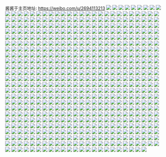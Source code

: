 酱酱于主页地址: https://weibo.com/u/2694113213 
![](https://wx4.sinaimg.cn/mw2000/a094e7bdgy1h9563j2fo0j21r01quu0x.jpg) 
![](https://wx4.sinaimg.cn/mw2000/a094e7bdgy1h95633fv18j21qz2epe82.jpg) 
![](https://wx4.sinaimg.cn/mw2000/a094e7bdgy1h80o4o0mfaj21o42yo7wi.jpg) 
![](https://wx4.sinaimg.cn/mw2000/a094e7bdgy1h80o77vua3j21oc2yox6p.jpg) 
![](https://wx4.sinaimg.cn/mw2000/a094e7bdgy1h80o4pc7t5j21ok2yokjm.jpg) 
![](https://wx4.sinaimg.cn/mw2000/a094e7bdgy1h7axf0pvhfj23402c07wk.jpg) 
![](https://wx4.sinaimg.cn/mw2000/a094e7bdgy1h7axdvquwcj23402ctnpg.jpg) 
![](https://wx4.sinaimg.cn/mw2000/a094e7bdgy1h7axe332emj23402cpx5a.jpg) 
![](https://wx4.sinaimg.cn/mw2000/a094e7bdgy1h7axil483ej211d0s0wlf.jpg) 
![](https://wx4.sinaimg.cn/mw2000/a094e7bdgy1h5x5ioe4upj20wi1yc4qp.jpg) 
![](https://wx4.sinaimg.cn/mw2000/a094e7bdgy1h5x5is7k7kj21o026mavc.jpg) 
![](https://wx4.sinaimg.cn/mw2000/a094e7bdgy1h5x5ir2u3vj20wi1yc7wh.jpg) 
![](https://wx4.sinaimg.cn/mw2000/a094e7bdly1h46elgc6atj22vs2c0hdv.jpg) 
![](https://wx4.sinaimg.cn/mw2000/a094e7bdgy1h34d5zs59vj21o027ux6p.jpg) 
![](https://wx4.sinaimg.cn/mw2000/a094e7bdgy1h2udtba9c5j23402bvhdv.jpg) 
![](https://wx4.sinaimg.cn/mw2000/a094e7bdgy1h2udtcsz09j23402bv1kz.jpg) 
![](https://wx4.sinaimg.cn/mw2000/a094e7bdgy1h2udtdzgtpj23402c0e83.jpg) 
![](https://wx4.sinaimg.cn/mw2000/a094e7bdgy1h2udtf6nbcj23402c0npe.jpg) 
![](https://wx4.sinaimg.cn/mw2000/a094e7bdgy1h2udtgomrvj23402c0kjn.jpg) 
![](https://wx4.sinaimg.cn/mw2000/a094e7bdgy1h2udtioc1nj23402c0u0y.jpg) 
![](https://wx4.sinaimg.cn/mw2000/a094e7bdgy1h2t5374ggwj22c02c0x6q.jpg) 
![](https://wx4.sinaimg.cn/mw2000/a094e7bdgy1h2t53wxc06j231u2c01kz.jpg) 
![](https://wx4.sinaimg.cn/mw2000/a094e7bdgy1h24msz53gxj22y920rnpe.jpg) 
![](https://wx4.sinaimg.cn/mw2000/a094e7bdly1h1malmshvhj23402c0hdu.jpg) 
![](https://wx4.sinaimg.cn/mw2000/a094e7bdgy1h1a8uutj66j224k24ku0y.jpg) 
![](https://wx4.sinaimg.cn/mw2000/a094e7bdgy1h1gx7z1hm8j227i30okjn.jpg) 
![](https://wx4.sinaimg.cn/mw2000/a094e7bdgy1h0q95mi834j224i33ynpe.jpg) 
![](https://wx4.sinaimg.cn/mw2000/a094e7bdgy1h0pr7t0ngoj20ua1487fv.jpg) 
![](https://wx4.sinaimg.cn/mw2000/a094e7bdgy1h0prkazissj20pj0z8dop.jpg) 
![](https://wx4.sinaimg.cn/mw2000/a094e7bdgy1h0fw3pqbenj23402c0qv9.jpg) 
![](https://wx4.sinaimg.cn/mw2000/a094e7bdgy1h09den1r53j22c0340qv7.jpg) 
![](https://wx4.sinaimg.cn/mw2000/a094e7bdgy1h02eiwtzy2j233z2bz4qq.jpg) 
![](https://wx4.sinaimg.cn/mw2000/a094e7bdgy1gzq439bwe7j21o02761ky.jpg) 
![](https://wx4.sinaimg.cn/mw2000/a094e7bdgy1gzis0p90vgj22z12c0kjn.jpg) 
![](https://wx4.sinaimg.cn/mw2000/a094e7bdgy1gzis0l6hk5j23402c0qv6.jpg) 
![](https://wx4.sinaimg.cn/mw2000/a094e7bdgy1gzhvoqie82j21o027qqv5.jpg) 
![](https://wx4.sinaimg.cn/mw2000/a094e7bdgy1gzhvooma57j22c033ye83.jpg) 
![](https://wx4.sinaimg.cn/mw2000/a094e7bdgy1gzhvokr9l8j21nf27ab29.jpg) 
![](https://wx4.sinaimg.cn/mw2000/a094e7bdgy1gyh3veqg7wj21o02864qq.jpg) 
![](https://wx4.sinaimg.cn/mw2000/a094e7bdly1gxl82cgxygj23402c0hdw.jpg) 
![](https://wx4.sinaimg.cn/mw2000/a094e7bdly1gxl82b9zljj23402c0npg.jpg) 
![](https://wx4.sinaimg.cn/mw2000/a094e7bdly1gxkg1pzqqjj23402c07wk.jpg) 
![](https://wx4.sinaimg.cn/mw2000/a094e7bdly1gxkg1vb4mvj23402c07wk.jpg) 
![](https://wx4.sinaimg.cn/mw2000/a094e7bdgy1gx9mwdngqbj23402c07wj.jpg) 
![](https://wx4.sinaimg.cn/mw2000/a094e7bdgy1gx9mtlegw5j23402c0b2b.jpg) 
![](https://wx4.sinaimg.cn/mw2000/a094e7bdgy1gx0j56vyssj23402c0hdv.jpg) 
![](https://wx4.sinaimg.cn/mw2000/a094e7bdgy1gx0j59aljgj23402c0npf.jpg) 
![](https://wx4.sinaimg.cn/mw2000/a094e7bdgy1gwqbiklplej23402c0qv8.jpg) 
![](https://wx4.sinaimg.cn/mw2000/a094e7bdgy1gwqbilefk4j21np1xpe81.jpg) 
![](https://wx4.sinaimg.cn/mw2000/a094e7bdgy1gw5bux1rg0j23402c0e84.jpg) 
![](https://wx4.sinaimg.cn/mw2000/a094e7bdgy1gw5bpypld5j22zn28qe83.jpg) 
![](https://wx4.sinaimg.cn/mw2000/a094e7bdgy1gvw7pshu8yj22vt24yhdv.jpg) 
![](https://wx4.sinaimg.cn/mw2000/a094e7bdgy1gvw7qt3m6qj22v724m4qr.jpg) 
![](https://wx4.sinaimg.cn/mw2000/002WkdUVgy1gvjb0d8c1xj63402c04qs02.jpg) 
![](https://wx4.sinaimg.cn/mw2000/002WkdUVgy1gvjb0arduoj60sb10wthv02.jpg) 
![](https://wx4.sinaimg.cn/mw2000/002WkdUVgy1gvis9elyf2j61dc0wwnm702.jpg) 
![](https://wx4.sinaimg.cn/mw2000/002WkdUVgy1gvjb0e91wdj61ur1uq1ky02.jpg) 
![](https://wx4.sinaimg.cn/mw2000/002WkdUVgy1gvir0ovzddj6243302x6q02.jpg) 
![](https://wx4.sinaimg.cn/mw2000/002WkdUVgy1gvjb0fk648j62bk32g7wj02.jpg) 
![](https://wx4.sinaimg.cn/mw2000/002WkdUVgy1gvis75im2bj61dc0ww7jw02.jpg) 
![](https://wx4.sinaimg.cn/mw2000/002WkdUVgy1gvis77dryjj61dc0wwner02.jpg) 
![](https://wx4.sinaimg.cn/mw2000/002WkdUVgy1gvis751xa7j61dc0ww17d02.jpg) 
![](https://wx4.sinaimg.cn/mw2000/002WkdUVgy1gvirw0orl2j62b2340hdx02.jpg) 
![](https://wx4.sinaimg.cn/mw2000/002WkdUVgy1gvifywjp0bj63402a21l002.jpg) 
![](https://wx4.sinaimg.cn/mw2000/002WkdUVgy1gvifyhy3kgj63402c04qt02.jpg) 
![](https://wx4.sinaimg.cn/mw2000/002WkdUVgy1gvcqmh1lu7j622m3384qr02.jpg) 
![](https://wx4.sinaimg.cn/mw2000/002WkdUVgy1gvcqdfb35kj622n340b2a02.jpg) 
![](https://wx4.sinaimg.cn/mw2000/002WkdUVgy1gvcqddezikj63401zsqv602.jpg) 
![](https://wx4.sinaimg.cn/mw2000/002WkdUVgy1gvcnyxe7rij622o33fx6q02.jpg) 
![](https://wx4.sinaimg.cn/mw2000/002WkdUVgy1gvcqdekrrtj622o33jkjn02.jpg) 
![](https://wx4.sinaimg.cn/mw2000/002WkdUVgy1gvcqfk9zj4j615o3gs1ky02.jpg) 
![](https://wx4.sinaimg.cn/mw2000/002WkdUVgy1gvbrnl5iuoj62c02qa7wj02.jpg) 
![](https://wx4.sinaimg.cn/mw2000/002WkdUVgy1gvbrnqt0vvj63402c0x6q02.jpg) 
![](https://wx4.sinaimg.cn/mw2000/002WkdUVgy1gvbrnoxucuj63402c0u0y02.jpg) 
![](https://wx4.sinaimg.cn/mw2000/002WkdUVgy1gvbrnj7mpxj62c02yqqv602.jpg) 
![](https://wx4.sinaimg.cn/mw2000/002WkdUVgy1gvbrnfjb3qj63402c01kz02.jpg) 
![](https://wx4.sinaimg.cn/mw2000/002WkdUVgy1gvbrnhhqy6j633z2aob2b02.jpg) 
![](https://wx4.sinaimg.cn/mw2000/002WkdUVgy1gv0fghqoodj60zo256b1a02.jpg) 
![](https://wx4.sinaimg.cn/mw2000/002WkdUVgy1gv0f8seg5ej60zo2561kx02.jpg) 
![](https://wx4.sinaimg.cn/mw2000/002WkdUVgy1gv0f8t1kmdj60zo2561kx02.jpg) 
![](https://wx4.sinaimg.cn/mw2000/002WkdUVgy1gv0f9fvqqcj60zo256e5z02.jpg) 
![](https://wx4.sinaimg.cn/mw2000/002WkdUVgy1guxdayjid6j62c03407wh02.jpg) 
![](https://wx4.sinaimg.cn/mw2000/002WkdUVgy1guxd0mabr7j63402c0b2b02.jpg) 
![](https://wx4.sinaimg.cn/mw2000/002WkdUVgy1guxd0pgv5xj63402c0npg02.jpg) 
![](https://wx4.sinaimg.cn/mw2000/002WkdUVgy1guxd0t1y4hj63402c0x6t02.jpg) 
![](https://wx4.sinaimg.cn/mw2000/002WkdUVgy1guxd1yj3b4j62c0340e8302.jpg) 
![](https://wx4.sinaimg.cn/mw2000/002WkdUVgy1guxd20xpufj63402c01l002.jpg) 
![](https://wx4.sinaimg.cn/mw2000/002WkdUVgy1guxd24of3dj63402c0kjq02.jpg) 
![](https://wx4.sinaimg.cn/mw2000/002WkdUVgy1guxd2evdsaj63402c01kz02.jpg) 
![](https://wx4.sinaimg.cn/mw2000/002WkdUVgy1guxd324txfj63402c0qv802.jpg) 
![](https://wx4.sinaimg.cn/mw2000/002WkdUVgy1gu5zkiy74ej63402c0npg02.jpg) 
![](https://wx4.sinaimg.cn/mw2000/002WkdUVgy1gu5zkwjs9xj63402c0qv802.jpg) 
![](https://wx4.sinaimg.cn/mw2000/002WkdUVgy1gu5zkojayfj63402c04qu02.jpg) 
![](https://wx4.sinaimg.cn/mw2000/002WkdUVgy1gu5zkm4vbcj63402c07wk02.jpg) 
![](https://wx4.sinaimg.cn/mw2000/002WkdUVgy1gu5zkh00c0j63402c01l002.jpg) 
![](https://wx4.sinaimg.cn/mw2000/002WkdUVgy1gu5zkq695oj63402c0x6s02.jpg) 
![](https://wx4.sinaimg.cn/mw2000/002WkdUVly1gtutfq4j0bj63402c0b2c02.jpg) 
![](https://wx4.sinaimg.cn/mw2000/002WkdUVgy1gtojep01gaj61o027ee8202.jpg) 
![](https://wx4.sinaimg.cn/mw2000/002WkdUVgy1gtojeqvqygj62ui2c0hdw02.jpg) 
![](https://wx4.sinaimg.cn/mw2000/002WkdUVgy1gtojen8wmhj61o027q4qq02.jpg) 
![](https://wx4.sinaimg.cn/mw2000/002WkdUVly1gtghvq1046j63402c04qu02.jpg) 
![](https://wx4.sinaimg.cn/mw2000/002WkdUVly1gtghvrpswwj62tm28pe8402.jpg) 
![](https://wx4.sinaimg.cn/mw2000/002WkdUVly1gtghvt6xvfj62ki27xkjn02.jpg) 
![](https://wx4.sinaimg.cn/mw2000/002WkdUVly1gtenxe513gj60zo2561kx02.jpg) 
![](https://wx4.sinaimg.cn/mw2000/a094e7bdgy1gt8iitdvpej21o027mqv5.jpg) 
![](https://wx4.sinaimg.cn/mw2000/a094e7bdgy1gt8iiurc20j21o0242hdt.jpg) 
![](https://wx4.sinaimg.cn/mw2000/a094e7bdly1gt1lnjll84j21dc0vm1kx.jpg) 
![](https://wx4.sinaimg.cn/mw2000/a094e7bdly1gt1jijy8vkj23402c0x6u.jpg) 
![](https://wx4.sinaimg.cn/mw2000/a094e7bdly1gt1jinbgt0j23402c0npj.jpg) 
![](https://wx4.sinaimg.cn/mw2000/002WkdUVly1gt1jicjokjj62kw1nie8202.jpg) 
![](https://wx4.sinaimg.cn/mw2000/a094e7bdly1gt1jipsf92j23402c04qw.jpg) 
![](https://wx4.sinaimg.cn/mw2000/a094e7bdly1gt1jj83e8kj22c02c0kjn.jpg) 
![](https://wx4.sinaimg.cn/mw2000/a094e7bdly1gt1jiwfi9zj23402c0u11.jpg) 
![](https://wx4.sinaimg.cn/mw2000/a094e7bdly1gt1jj2o885j23402c07wm.jpg) 
![](https://wx4.sinaimg.cn/mw2000/a094e7bdly1gt1jj6bq7gj22c0340hdy.jpg) 
![](https://wx4.sinaimg.cn/mw2000/a094e7bdly1gsu9o2qtibj2295294u0z.jpg) 
![](https://wx4.sinaimg.cn/mw2000/a094e7bdly1gst4s1jo4wj23402c0b2a.jpg) 
![](https://wx4.sinaimg.cn/mw2000/a094e7bdly1gsk872l4j8j23402c04qu.jpg) 
![](https://wx4.sinaimg.cn/mw2000/a094e7bdly1gsk86yxrnxj23402c0nph.jpg) 
![](https://wx4.sinaimg.cn/mw2000/a094e7bdly1gsk87cxrvbj23402c0npf.jpg) 
![](https://wx4.sinaimg.cn/mw2000/002WkdUVly1gsk87mz7r5j63402c0kjq02.jpg) 
![](https://wx4.sinaimg.cn/mw2000/002WkdUVly1gsk888kiy7j63402c07wl02.jpg) 
![](https://wx4.sinaimg.cn/mw2000/a094e7bdly1gsk88qx4z5j23402c0e85.jpg) 
![](https://wx4.sinaimg.cn/mw2000/a094e7bdly1gsk879cztmj23402c0kjo.jpg) 
![](https://wx4.sinaimg.cn/mw2000/a094e7bdly1gsk89d8294j23402c0kjp.jpg) 
![](https://wx4.sinaimg.cn/mw2000/002WkdUVly1gsk8769v32j63402ayu1202.jpg) 
![](https://wx4.sinaimg.cn/mw2000/a094e7bdgy1gsa0shv8qqj23402c0b2c.jpg) 
![](https://wx4.sinaimg.cn/mw2000/a094e7bdgy1gsa0sfx1hqj23402c01l1.jpg) 
![](https://wx4.sinaimg.cn/mw2000/a094e7bdly1gs0wirqpy3j20u01sxau5.jpg) 
![](https://wx4.sinaimg.cn/mw2000/a094e7bdly1gry9qyzp5mj22c030pe84.jpg) 
![](https://wx4.sinaimg.cn/mw2000/a094e7bdly1gry9qxsb1rj22801nvkjm.jpg) 
![](https://wx4.sinaimg.cn/mw2000/a094e7bdly1gry9qo6ypij23402c0qv8.jpg) 
![](https://wx4.sinaimg.cn/mw2000/a094e7bdly1gry9qsro1lj23402c0kjo.jpg) 
![](https://wx4.sinaimg.cn/mw2000/a094e7bdly1gry9quz2wdj23402c0qv9.jpg) 
![](https://wx4.sinaimg.cn/mw2000/a094e7bdly1gry9qwkhqkj23402c0qv8.jpg) 
![](https://wx4.sinaimg.cn/mw2000/a094e7bdly1grx71ag0cbj21o027m7wi.jpg) 
![](https://wx4.sinaimg.cn/mw2000/a094e7bdly1grx719fz0mj21o027i4qq.jpg) 
![](https://wx4.sinaimg.cn/mw2000/a094e7bdly1grx718lwo8j21o0280e82.jpg) 
![](https://wx4.sinaimg.cn/mw2000/a094e7bdly1grsmvb6w8sj23402c0kjl.jpg) 
![](https://wx4.sinaimg.cn/mw2000/a094e7bdly1gro5a4afirj22c0340b2b.jpg) 
![](https://wx4.sinaimg.cn/mw2000/002WkdUVly1grjoxtp2eyj63402c07wl02.jpg) 
![](https://wx4.sinaimg.cn/mw2000/002WkdUVly1grhoqkk9uwj62zb28ge8402.jpg) 
![](https://wx4.sinaimg.cn/mw2000/a094e7bdgy1grfa6becb8j20u10u0wnl.jpg) 
![](https://wx4.sinaimg.cn/mw2000/a094e7bdgy1grfa6ccppgj20u10u0tfm.jpg) 
![](https://wx4.sinaimg.cn/mw2000/a094e7bdgy1grfa6a17mmj21400u0nbv.jpg) 
![](https://wx4.sinaimg.cn/mw2000/a094e7bdgy1grfa6e417uj21400u0qgx.jpg) 
![](https://wx4.sinaimg.cn/mw2000/a094e7bdly1gr140bfkq3j23402c0npf.jpg) 
![](https://wx4.sinaimg.cn/mw2000/a094e7bdly1gr13dvpchjj23402c0u10.jpg) 
![](https://wx4.sinaimg.cn/mw2000/a094e7bdly1gr13n17ejej22c02c0x6r.jpg) 
![](https://wx4.sinaimg.cn/mw2000/a094e7bdly1gr13dysoixj22c02br1kz.jpg) 
![](https://wx4.sinaimg.cn/mw2000/a094e7bdly1gr13e08o0jj22bi2yahdw.jpg) 
![](https://wx4.sinaimg.cn/mw2000/a094e7bdly1gr13dxfx93j227a2wwqv7.jpg) 
![](https://wx4.sinaimg.cn/mw2000/a094e7bdly1gr13e2hq8sj233z25thdx.jpg) 
![](https://wx4.sinaimg.cn/mw2000/a094e7bdly1gr13dtsgmoj21400u0qnm.jpg) 
![](https://wx4.sinaimg.cn/mw2000/a094e7bdly1gr13id1yu9j23402c04qt.jpg) 
![](https://wx4.sinaimg.cn/mw2000/a094e7bdly1gqyp7eni1tj21o027f4qq.jpg) 
![](https://wx4.sinaimg.cn/mw2000/a094e7bdly1gqyp7dk2aqj23402c0kjp.jpg) 
![](https://wx4.sinaimg.cn/mw2000/a094e7bdly1gqyp7be7cej21o027r7wi.jpg) 
![](https://wx4.sinaimg.cn/mw2000/a094e7bdly1gqx5eiigqvj233z2bzb29.jpg) 
![](https://wx4.sinaimg.cn/mw2000/a094e7bdly1gqypwtgmlyj233z2bz4qr.jpg) 
![](https://wx4.sinaimg.cn/mw2000/a094e7bdly1gqypws052hj20zo0qrahp.jpg) 
![](https://wx4.sinaimg.cn/mw2000/a094e7bdly1gqf4bdl7h7j21o026j4qq.jpg) 
![](https://wx4.sinaimg.cn/mw2000/a094e7bdly1gqf4bemiglj21o027jqv5.jpg) 
![](https://wx4.sinaimg.cn/mw2000/a094e7bdly1gqf4kbmj1bj23402c0x6s.jpg) 
![](https://wx4.sinaimg.cn/mw2000/a094e7bdly1gqf4hhi53yj23402c0b2d.jpg) 
![](https://wx4.sinaimg.cn/mw2000/a094e7bdly1gqf4hm1n2yj23402c0hdx.jpg) 
![](https://wx4.sinaimg.cn/mw2000/a094e7bdly1gqf4hjgm7yj23402c0u10.jpg) 
![](https://wx4.sinaimg.cn/mw2000/a094e7bdly1gqf4kz5w8vj21400u0kbx.jpg) 
![](https://wx4.sinaimg.cn/mw2000/a094e7bdly1gqf4kdlfk4j23402c0b2c.jpg) 
![](https://wx4.sinaimg.cn/mw2000/a094e7bdly1gqf4kf2tu9j23402c0b2b.jpg) 
![](https://wx4.sinaimg.cn/mw2000/a094e7bdgy1gqcz0tq5tdj21je27hb2a.jpg) 
![](https://wx4.sinaimg.cn/mw2000/a094e7bdgy1gqcz0pt1kuj21o025u7wi.jpg) 
![](https://wx4.sinaimg.cn/mw2000/a094e7bdly1gq40va4ixoj23402c0npg.jpg) 
![](https://wx4.sinaimg.cn/mw2000/a094e7bdly1gq40vhqrxzj233z2bz7wm.jpg) 
![](https://wx4.sinaimg.cn/mw2000/a094e7bdly1gq40vnkvz2j23402c0npg.jpg) 
![](https://wx4.sinaimg.cn/mw2000/a094e7bdly1gq40vtztzij23402c0qv8.jpg) 
![](https://wx4.sinaimg.cn/mw2000/a094e7bdly1gq3aiqg7p4j22c0340e82.jpg) 
![](https://wx4.sinaimg.cn/mw2000/a094e7bdly1gq0xdyipulj23402c0u0x.jpg) 
![](https://wx4.sinaimg.cn/mw2000/a094e7bdly1gq0xe26cg2j22c0340u0y.jpg) 
![](https://wx4.sinaimg.cn/mw2000/a094e7bdly1gq0xe4f28bj23402c0u0x.jpg) 
![](https://wx4.sinaimg.cn/mw2000/a094e7bdly1gq0xe72eg9j23402c0kjm.jpg) 
![](https://wx4.sinaimg.cn/mw2000/a094e7bdly1gpszg8bratj22c02c0u0z.jpg) 
![](https://wx4.sinaimg.cn/mw2000/a094e7bdly1gpszgargvaj22t421eb2b.jpg) 
![](https://wx4.sinaimg.cn/mw2000/a094e7bdly1gpszgcxwydj22c02c01kz.jpg) 
![](https://wx4.sinaimg.cn/mw2000/a094e7bdly1gplvuojbnmj21400u0wmx.jpg) 
![](https://wx4.sinaimg.cn/mw2000/a094e7bdly1gplvul73n4j20u0140qen.jpg) 
![](https://wx4.sinaimg.cn/mw2000/a094e7bdly1gplvurm776j21400u0k0z.jpg) 
![](https://wx4.sinaimg.cn/mw2000/a094e7bdly1gpgvxru34cj21400u048b.jpg) 
![](https://wx4.sinaimg.cn/mw2000/a094e7bdly1gpgvxtho5cj20u01407eu.jpg) 
![](https://wx4.sinaimg.cn/mw2000/a094e7bdly1gpgvxsanf6j20u0140tje.jpg) 
![](https://wx4.sinaimg.cn/mw2000/a094e7bdly1gp9wby7uu7j22c02c0e82.jpg) 
![](https://wx4.sinaimg.cn/mw2000/a094e7bdly1gp9wdekrxcj23402c0x6q.jpg) 
![](https://wx4.sinaimg.cn/mw2000/a094e7bdly1gp7loyii4pj20zo256b2l.jpg) 
![](https://wx4.sinaimg.cn/mw2000/a094e7bdly1gp7lov0jmdj20zo2561l2.jpg) 
![](https://wx4.sinaimg.cn/mw2000/a094e7bdly1gp5gickiuwj232328l4qs.jpg) 
![](https://wx4.sinaimg.cn/mw2000/a094e7bdly1gp5gidycfcj233z2bzqv6.jpg) 
![](https://wx4.sinaimg.cn/mw2000/a094e7bdly1gp5gi911bjj233z2bzqv6.jpg) 
![](https://wx4.sinaimg.cn/mw2000/a094e7bdly1gp5gigl6noj23402c0hdu.jpg) 
![](https://wx4.sinaimg.cn/mw2000/a094e7bdly1gp5giu7hlgj22c033y7wk.jpg) 
![](https://wx4.sinaimg.cn/mw2000/a094e7bdly1gp5gilob35j23402c0u0y.jpg) 
![](https://wx4.sinaimg.cn/mw2000/a094e7bdly1gp5gioa18qj233z2bzhdu.jpg) 
![](https://wx4.sinaimg.cn/mw2000/a094e7bdly1gp5gir5dw0j23402c0x6q.jpg) 
![](https://wx4.sinaimg.cn/mw2000/a094e7bdly1gq889fgy3bj23402c07wp.jpg) 
![](https://wx4.sinaimg.cn/mw2000/a094e7bdly1gp3h52xa8tj22c02bz4qr.jpg) 
![](https://wx4.sinaimg.cn/mw2000/a094e7bdly1goyccrrr6ij23402c0x6s.jpg) 
![](https://wx4.sinaimg.cn/mw2000/a094e7bdly1gon70hyi4kj21400u0aj9.jpg) 
![](https://wx4.sinaimg.cn/mw2000/a094e7bdly1gon70gww57j21410u0wnq.jpg) 
![](https://wx4.sinaimg.cn/mw2000/a094e7bdly1golrjhepw9j20u00u0qe5.jpg) 
![](https://wx4.sinaimg.cn/mw2000/a094e7bdly1golrjkkfl1j20u00u0ajh.jpg) 
![](https://wx4.sinaimg.cn/mw2000/a094e7bdly1golrjlbhqmj212o0u07hp.jpg) 
![](https://wx4.sinaimg.cn/mw2000/a094e7bdly1golrjm60gkj20u00u0qes.jpg) 
![](https://wx4.sinaimg.cn/mw2000/a094e7bdly1golb9f54k3j23402a3qv7.jpg) 
![](https://wx4.sinaimg.cn/mw2000/a094e7bdly1go951do09fj22xk2bb4qs.jpg) 
![](https://wx4.sinaimg.cn/mw2000/a094e7bdly1go6yjv3ytgj23402c0x6p.jpg) 
![](https://wx4.sinaimg.cn/mw2000/a094e7bdly1go6yjy5lv5j23402c0b2a.jpg) 
![](https://wx4.sinaimg.cn/mw2000/a094e7bdly1go4kfp5fz2j22y727n4qq.jpg) 
![](https://wx4.sinaimg.cn/mw2000/a094e7bdly1go4kfup7ayj22qi246kjm.jpg) 
![](https://wx4.sinaimg.cn/mw2000/a094e7bdly1go4kpg2fvij22a52a6hdv.jpg) 
![](https://wx4.sinaimg.cn/mw2000/a094e7bdly1go4kkh0yorj23402c01l0.jpg) 
![](https://wx4.sinaimg.cn/mw2000/a094e7bdly1go2fcahuttj23402c0kjm.jpg) 
![](https://wx4.sinaimg.cn/mw2000/a094e7bdly1go2fbv3yscj23402c0b2a.jpg) 
![](https://wx4.sinaimg.cn/mw2000/a094e7bdly1go2fbyjg0qj23402c0x6p.jpg) 
![](https://wx4.sinaimg.cn/mw2000/a094e7bdly1go08nmbxkhj23402c0hdx.jpg) 
![](https://wx4.sinaimg.cn/mw2000/a094e7bdly1gnz109ptwzj23402c0u0x.jpg) 
![](https://wx4.sinaimg.cn/mw2000/a094e7bdly1gnz10bq6tij23402c0npd.jpg) 
![](https://wx4.sinaimg.cn/mw2000/a094e7bdly1gntcj1w44oj20vc15iaqs.jpg) 
![](https://wx4.sinaimg.cn/mw2000/a094e7bdly1gnswz48ib1j20vc15swya.jpg) 
![](https://wx4.sinaimg.cn/mw2000/a094e7bdly1goby54g42rj21o027rnpe.jpg) 
![](https://wx4.sinaimg.cn/mw2000/a094e7bdly1gniriggr6hj233z2bz4qu.jpg) 
![](https://wx4.sinaimg.cn/mw2000/a094e7bdly1gniriilsj3j22wy28chdv.jpg) 
![](https://wx4.sinaimg.cn/mw2000/a094e7bdly1gnc2i6ppxtj21400u0102.jpg) 
![](https://wx4.sinaimg.cn/mw2000/a094e7bdly1gnc2i7zyjpj21400u0n8g.jpg) 
![](https://wx4.sinaimg.cn/mw2000/a094e7bdly1gnbwq8zmvlj21400u0gzm.jpg) 
![](https://wx4.sinaimg.cn/mw2000/a094e7bdly1gnbwq84w0vj20u0140q9b.jpg) 
![](https://wx4.sinaimg.cn/mw2000/a094e7bdly1gn7euqrt54j23402c01l1.jpg) 
![](https://wx4.sinaimg.cn/mw2000/a094e7bdly1gn7euw2mg8j23402c07wk.jpg) 
![](https://wx4.sinaimg.cn/mw2000/a094e7bdly1gn7eutnwtkj23402c0b2c.jpg) 
![](https://wx4.sinaimg.cn/mw2000/a094e7bdly1gn55k5xii0j21o027r4qs.jpg) 
![](https://wx4.sinaimg.cn/mw2000/a094e7bdly1gn55lg6vnpj21o027v4qs.jpg) 
![](https://wx4.sinaimg.cn/mw2000/a094e7bdly1gn4om4ap5mj23402c0x6t.jpg) 
![](https://wx4.sinaimg.cn/mw2000/a094e7bdly1gn4om6ukotj233z2bznpg.jpg) 
![](https://wx4.sinaimg.cn/mw2000/a094e7bdly1gn0xhc1qdgj23402c0npf.jpg) 
![](https://wx4.sinaimg.cn/mw2000/a094e7bdly1gmapneh5pwj233z2bzb2c.jpg) 
![](https://wx4.sinaimg.cn/mw2000/a094e7bdly1gm7nto3ayjj22bg2tpe84.jpg) 
![](https://wx4.sinaimg.cn/mw2000/a094e7bdly1gm0ysfrcnlj21o027nu0y.jpg) 
![](https://wx4.sinaimg.cn/mw2000/a094e7bdly1gm0yse5quij21o0277u0y.jpg) 
![](https://wx4.sinaimg.cn/mw2000/a094e7bdly1glzd0xc4l0j22b92th4qr.jpg) 
![](https://wx4.sinaimg.cn/mw2000/a094e7bdly1glp2iz1gyzj23402c0x6r.jpg) 
![](https://wx4.sinaimg.cn/mw2000/a094e7bdly1glp2j04j73j22y82c0hdu.jpg) 
![](https://wx4.sinaimg.cn/mw2000/a094e7bdly1glo2dbq7foj23402c01ky.jpg) 
![](https://wx4.sinaimg.cn/mw2000/a094e7bdly1gll3gi3ngwj23402c0hdt.jpg) 
![](https://wx4.sinaimg.cn/mw2000/a094e7bdly1gll3gkc1upj23402c04qq.jpg) 
![](https://wx4.sinaimg.cn/mw2000/a094e7bdly1gll3gmedpej23402c04qq.jpg) 
![](https://wx4.sinaimg.cn/mw2000/a094e7bdly1glkfqf765zj21400u0ajg.jpg) 
![](https://wx4.sinaimg.cn/mw2000/a094e7bdly1glc22w44qkj21o027nx6q.jpg) 
![](https://wx4.sinaimg.cn/mw2000/a094e7bdly1glbxb74dibj21400u0q76.jpg) 
![](https://wx4.sinaimg.cn/mw2000/a094e7bdly1gla0oaogm5j21me27zx6q.jpg) 
![](https://wx4.sinaimg.cn/mw2000/a094e7bdly1gl8xgwovwhj21o027rb2a.jpg) 
![](https://wx4.sinaimg.cn/mw2000/a094e7bdly1glb9dck06gj20u00u0n87.jpg) 
![](https://wx4.sinaimg.cn/mw2000/a094e7bdly1gl4yeqq5ewj21o027vx6p.jpg) 
![](https://wx4.sinaimg.cn/mw2000/a094e7bdly1gl2pet3ngyj23402c01ky.jpg) 
![](https://wx4.sinaimg.cn/mw2000/a094e7bdly1gl2pev2o1xj233z2bzhdu.jpg) 
![](https://wx4.sinaimg.cn/mw2000/a094e7bdly1gl2pex3e7tj23402c0b2a.jpg) 
![](https://wx4.sinaimg.cn/mw2000/a094e7bdly1gl2pez68a7j23402c0e81.jpg) 
![](https://wx4.sinaimg.cn/mw2000/a094e7bdly1gl2pf10b9rj23402c0kjl.jpg) 
![](https://wx4.sinaimg.cn/mw2000/a094e7bdly1gl2pf3kpr0j23402c07wi.jpg) 
![](https://wx4.sinaimg.cn/mw2000/a094e7bdly1gkxw608muaj22c0340nps.jpg) 
![](https://wx4.sinaimg.cn/mw2000/a094e7bdly1gkpwauopblj23402c0x6r.jpg) 
![](https://wx4.sinaimg.cn/mw2000/a094e7bdly1gkpwas3rzej23402c0npf.jpg) 
![](https://wx4.sinaimg.cn/mw2000/a094e7bdly1gkpwax8je4j23402c0npg.jpg) 
![](https://wx4.sinaimg.cn/mw2000/a094e7bdly1gkpwayvczcj22c02bze82.jpg) 
![](https://wx4.sinaimg.cn/mw2000/a094e7bdly1gkpwb1b4dgj21o027zkjm.jpg) 
![](https://wx4.sinaimg.cn/mw2000/a094e7bdly1gkpwb41d8oj21o027vx6q.jpg) 
![](https://wx4.sinaimg.cn/mw2000/a094e7bdgy1gkbftvcoi2j23402au4qs.jpg) 
![](https://wx4.sinaimg.cn/mw2000/a094e7bdgy1gkbfu1l6ugj21400tyk4w.jpg) 
![](https://wx4.sinaimg.cn/mw2000/a094e7bdgy1gkbfu0lmquj22c0340b2c.jpg) 
![](https://wx4.sinaimg.cn/mw2000/a094e7bdgy1gka1pvca4zj23402bu1l0.jpg) 
![](https://wx4.sinaimg.cn/mw2000/a094e7bdgy1gka1pyel65j23402c0hdv.jpg) 
![](https://wx4.sinaimg.cn/mw2000/a094e7bdgy1gka1psfivwj23402c07wj.jpg) 
![](https://wx4.sinaimg.cn/mw2000/a094e7bdgy1gka1q318n5j234026mqv7.jpg) 
![](https://wx4.sinaimg.cn/mw2000/a094e7bdgy1gka1q6inyij212s0tyb29.jpg) 
![](https://wx4.sinaimg.cn/mw2000/a094e7bdgy1gka1q5bocjj22ch2cix6q.jpg) 
![](https://wx4.sinaimg.cn/mw2000/a094e7bdly1gk9xqaqt0lj23402c04qp.jpg) 
![](https://wx4.sinaimg.cn/mw2000/a094e7bdly1gk57qm9ggij22801o0hdu.jpg) 
![](https://wx4.sinaimg.cn/mw2000/a094e7bdly1gk57p3h6c0j21o027jqv6.jpg) 
![](https://wx4.sinaimg.cn/mw2000/a094e7bdly1gk2xlf3fqcj213c0rce81.jpg) 
![](https://wx4.sinaimg.cn/mw2000/a094e7bdly1gjupm46lsaj23402c07wk.jpg) 
![](https://wx4.sinaimg.cn/mw2000/a094e7bdly1gjuplz9h53j23402c0b2c.jpg) 
![](https://wx4.sinaimg.cn/mw2000/a094e7bdgy1gj4lmreomsj23402c07wk.jpg) 
![](https://wx4.sinaimg.cn/mw2000/a094e7bdgy1gj4lmosdfsj23402c0u0y.jpg) 
![](https://wx4.sinaimg.cn/mw2000/a094e7bdgy1gj4lmsu38kj23402c0kjl.jpg) 
![](https://wx4.sinaimg.cn/mw2000/a094e7bdgy1gj4lmuq2rij22c0340e81.jpg) 
![](https://wx4.sinaimg.cn/mw2000/a094e7bdgy1gj3dpotf4lj21o027shdu.jpg) 
![](https://wx4.sinaimg.cn/mw2000/a094e7bdgy1gj3dpo1tz2j21o02787wi.jpg) 
![](https://wx4.sinaimg.cn/mw2000/a094e7bdgy1gj0gwiue4uj23402c0b2b.jpg) 
![](https://wx4.sinaimg.cn/mw2000/a094e7bdgy1gj0gwjzj6uj23402c0u0z.jpg) 
![](https://wx4.sinaimg.cn/mw2000/a094e7bdgy1gj0gwhifkqj23402c0b2b.jpg) 
![](https://wx4.sinaimg.cn/mw2000/a094e7bdgy1gia1rknn71j23402aonpf.jpg) 
![](https://wx4.sinaimg.cn/mw2000/a094e7bdgy1gia1rj20g6j23402c0hdv.jpg) 
![](https://wx4.sinaimg.cn/mw2000/a094e7bdly1gi5hlcs2j8j23402c0e81.jpg) 
![](https://wx4.sinaimg.cn/mw2000/a094e7bdgy1gi4h6nbc64j21o02804qq.jpg) 
![](https://wx4.sinaimg.cn/mw2000/a094e7bdly1gi26b5h1l0j23402c0he8.jpg) 
![](https://wx4.sinaimg.cn/mw2000/a094e7bdly1gi269vqcs7j23402c0b2j.jpg) 
![](https://wx4.sinaimg.cn/mw2000/a094e7bdly1gi26a45bluj223g1cqx6r.jpg) 
![](https://wx4.sinaimg.cn/mw2000/a094e7bdly1gi26akm2otj20v90hpald.jpg) 
![](https://wx4.sinaimg.cn/mw2000/a094e7bdly1gi262t6w56j20u00vyq8t.jpg) 
![](https://wx4.sinaimg.cn/mw2000/a094e7bdly1gi262uxsv7j21400u0aih.jpg) 
![](https://wx4.sinaimg.cn/mw2000/a094e7bdly1gi262xx9rwj21400u0k0f.jpg) 
![](https://wx4.sinaimg.cn/mw2000/a094e7bdly1gi262xeexjj21400tyn8k.jpg) 
![](https://wx4.sinaimg.cn/mw2000/a094e7bdly1gi262xnln1j20v90hgahn.jpg) 
![](https://wx4.sinaimg.cn/mw2000/a094e7bdly1ght4n3dmggj23402c07wk.jpg) 
![](https://wx4.sinaimg.cn/mw2000/a094e7bdly1ght4n286esj23402c0x6r.jpg) 
![](https://wx4.sinaimg.cn/mw2000/a094e7bdly1ght4n1eq5nj20n00h9wjk.jpg) 
![](https://wx4.sinaimg.cn/mw2000/a094e7bdly1ght4n4n93gj23402c0hdt.jpg) 
![](https://wx4.sinaimg.cn/mw2000/a094e7bdly1ghqsbittw2j20n01mnni3.jpg) 
![](https://wx4.sinaimg.cn/mw2000/a094e7bdly1ghpiocnwawj22c0340x6q.jpg) 
![](https://wx4.sinaimg.cn/mw2000/a094e7bdly1ghnbqv6z49j23402c0x6r.jpg) 
![](https://wx4.sinaimg.cn/mw2000/a094e7bdly1ghnbqtp2fij23402c0b2c.jpg) 
![](https://wx4.sinaimg.cn/mw2000/a094e7bdly1ghnbqsbr18j23402c0kjo.jpg) 
![](https://wx4.sinaimg.cn/mw2000/a094e7bdly1ghnbqjhjrmj23402c0e83.jpg) 
![](https://wx4.sinaimg.cn/mw2000/a094e7bdly1ghnbqot8ljj23402c0b2b.jpg) 
![](https://wx4.sinaimg.cn/mw2000/a094e7bdly1ghnbqpxv71j23402c0x6r.jpg) 
![](https://wx4.sinaimg.cn/mw2000/a094e7bdly1ghnbqll0sqj23402c01l0.jpg) 
![](https://wx4.sinaimg.cn/mw2000/a094e7bdly1ghnbqnuyajj23402c0u0z.jpg) 
![](https://wx4.sinaimg.cn/mw2000/a094e7bdly1ghnbqmsmtij23402c0hdv.jpg) 
![](https://wx4.sinaimg.cn/mw2000/a094e7bdly1ghhph3bjiwj229a2wib2b.jpg) 
![](https://wx4.sinaimg.cn/mw2000/a094e7bdly1ghhph4661bj227q2r37wj.jpg) 
![](https://wx4.sinaimg.cn/mw2000/a094e7bdly1ghhph2hqeuj22c0279u0y.jpg) 
![](https://wx4.sinaimg.cn/mw2000/a094e7bdly1ghhph1pp8gj22c02c0x6q.jpg) 
![](https://wx4.sinaimg.cn/mw2000/a094e7bdly1ghginxv0v5j21n025sx6p.jpg) 
![](https://wx4.sinaimg.cn/mw2000/a094e7bdly1ghginx29q7j21n825shdt.jpg) 
![](https://wx4.sinaimg.cn/mw2000/a094e7bdly1ghginvazc3j21o027wkjm.jpg) 
![](https://wx4.sinaimg.cn/mw2000/a094e7bdly1ghginvyw9bj21n225sb29.jpg) 
![](https://wx4.sinaimg.cn/mw2000/a094e7bdly1ghginymq9wj21n025se81.jpg) 
![](https://wx4.sinaimg.cn/mw2000/a094e7bdly1ghey9l9xmfj23402c07wk.jpg) 
![](https://wx4.sinaimg.cn/mw2000/a094e7bdly1ghhpf5vl29j22c0340b2b.jpg) 
![](https://wx4.sinaimg.cn/mw2000/a094e7bdly1ghdlbcogogj21o027sb2a.jpg) 
![](https://wx4.sinaimg.cn/mw2000/a094e7bdly1ghdl9sjulcj21o027sb2a.jpg) 
![](https://wx4.sinaimg.cn/mw2000/a094e7bdly1ghdl9rjj4wj23402c0npf.jpg) 
![](https://wx4.sinaimg.cn/mw2000/a094e7bdly1gh5scmoxijj21o027wb2a.jpg) 
![](https://wx4.sinaimg.cn/mw2000/a094e7bdly1gh5scnflm7j21mn27i7wi.jpg) 
![](https://wx4.sinaimg.cn/mw2000/a094e7bdly1ggq8otdaxzj20u011hark.jpg) 
![](https://wx4.sinaimg.cn/mw2000/a094e7bdly1ggq8ovknp0j23402c0kjn.jpg) 
![](https://wx4.sinaimg.cn/mw2000/a094e7bdly1ggq8ox0ryjj22c02x0u0y.jpg) 
![](https://wx4.sinaimg.cn/mw2000/a094e7bdly1ggq8oyn4khj23402c0qv7.jpg) 
![](https://wx4.sinaimg.cn/mw2000/a094e7bdly1ggnpp8lroaj21o0230x6p.jpg) 
![](https://wx4.sinaimg.cn/mw2000/a094e7bdly1gfus5zudrfj23402c0x6r.jpg) 
![](https://wx4.sinaimg.cn/mw2000/a094e7bdly1gfus5y8179j23402c0kjn.jpg) 
![](https://wx4.sinaimg.cn/mw2000/a094e7bdly1gfus6qsjx7j22rd2by1l0.jpg) 
![](https://wx4.sinaimg.cn/mw2000/a094e7bdly1gfrpv0pe4bj22bq340kjn.jpg) 
![](https://wx4.sinaimg.cn/mw2000/a094e7bdly1gfrpv82yanj23402c07wj.jpg) 
![](https://wx4.sinaimg.cn/mw2000/a094e7bdly1gfo9z0ur8rj21o0230hdu.jpg) 
![](https://wx4.sinaimg.cn/mw2000/a094e7bdly1gfo9z3jzs4j21nv22tnpe.jpg) 
![](https://wx4.sinaimg.cn/mw2000/a094e7bdly1gfieaio90mj21o0230hdu.jpg) 
![](https://wx4.sinaimg.cn/mw2000/a094e7bdly1gfieajv1nmj21o0230hdu.jpg) 
![](https://wx4.sinaimg.cn/mw2000/a094e7bdly1gelzhtyyamj21o027ku0y.jpg) 
![](https://wx4.sinaimg.cn/mw2000/a094e7bdly1gelzhuy6wvj23402c0hdv.jpg) 
![](https://wx4.sinaimg.cn/mw2000/a094e7bdly1gelzhxvq3nj22c02c0b2a.jpg) 
![](https://wx4.sinaimg.cn/mw2000/a094e7bdly1gejyc8ign5j21o027we82.jpg) 
![](https://wx4.sinaimg.cn/mw2000/a094e7bdly1gefhymv2xej21o022znpe.jpg) 
![](https://wx4.sinaimg.cn/mw2000/a094e7bdly1gefhyprlrnj21o02301kz.jpg) 
![](https://wx4.sinaimg.cn/mw2000/a094e7bdly1ge6ajnwdfij21o022ye82.jpg) 
![](https://wx4.sinaimg.cn/mw2000/a094e7bdly1ge4txwe5h9j22c02wa7wi.jpg) 
![](https://wx4.sinaimg.cn/mw2000/a094e7bdly1gd914awe33j21o02301ky.jpg) 
![](https://wx4.sinaimg.cn/mw2000/a094e7bdly1gd914a77rnj21o022z7wi.jpg) 
![](https://wx4.sinaimg.cn/mw2000/a094e7bdly1gd7tohruumj23402c0nph.jpg) 
![](https://wx4.sinaimg.cn/mw2000/a094e7bdly1gcz9edekivj22801o07wj.jpg) 
![](https://wx4.sinaimg.cn/mw2000/a094e7bdly1gcz9ech8jbj21o027wqv6.jpg) 
![](https://wx4.sinaimg.cn/mw2000/a094e7bdly1gcu4gg3axhj21o027ohdu.jpg) 
![](https://wx4.sinaimg.cn/mw2000/a094e7bdly1gcq10runsaj21o01nsx6p.jpg) 
![](https://wx4.sinaimg.cn/mw2000/a094e7bdly1gcq10t8uqhj21o01ns1ky.jpg) 
![](https://wx4.sinaimg.cn/mw2000/a094e7bdly1gcletbfvqsj231n26rqv8.jpg) 
![](https://wx4.sinaimg.cn/mw2000/a094e7bdly1gcletckwe3j22c02c0u0z.jpg) 
![](https://wx4.sinaimg.cn/mw2000/a094e7bdly1gclet9nnhrj23402c04qs.jpg) 
![](https://wx4.sinaimg.cn/mw2000/a094e7bdly1gch0v5nq8cj23402c0hdu.jpg) 
![](https://wx4.sinaimg.cn/mw2000/a094e7bdly1gcguie4v8wj23402c07wk.jpg) 
![](https://wx4.sinaimg.cn/mw2000/a094e7bdly1gcguiexj12j23402c0kjl.jpg) 
![](https://wx4.sinaimg.cn/mw2000/a094e7bdly1gbtiig7agvj20mz0mz7p9.jpg) 
![](https://wx4.sinaimg.cn/mw2000/a094e7bdly1gbg77scyitj22yo1o0hdu.jpg) 
![](https://wx4.sinaimg.cn/mw2000/a094e7bdly1gbg77tg6noj22yo1o0kjn.jpg) 
![](https://wx4.sinaimg.cn/mw2000/a094e7bdly1gbg5ea18ksj23402c0u0x.jpg) 
![](https://wx4.sinaimg.cn/mw2000/a094e7bdly1gbbmr5g9idj23402c0kjm.jpg) 
![](https://wx4.sinaimg.cn/mw2000/a094e7bdly1gb78zmvs5sj23402c0hdt.jpg) 
![](https://wx4.sinaimg.cn/mw2000/a094e7bdly1gb0yire93fj20n00po141.jpg) 
![](https://wx4.sinaimg.cn/mw2000/a094e7bdly1gaxrepg8inj22c0340npd.jpg) 
![](https://wx4.sinaimg.cn/mw2000/a094e7bdly1gaxrerdwutj22c0340hdt.jpg) 
![](https://wx4.sinaimg.cn/mw2000/a094e7bdly1gaxret8hnvj22c0340hdt.jpg) 
![](https://wx4.sinaimg.cn/mw2000/a094e7bdly1gaxrev6zthj22c0340b29.jpg) 
![](https://wx4.sinaimg.cn/mw2000/a094e7bdly1gaxrex10zoj23402c0npd.jpg) 
![](https://wx4.sinaimg.cn/mw2000/a094e7bdly1gaxrezegh5j22c0340e81.jpg) 
![](https://wx4.sinaimg.cn/mw2000/a094e7bdly1gadedqiabfj21o01fwu0x.jpg) 
![](https://wx4.sinaimg.cn/mw2000/a094e7bdly1ga3kba8iqbj22yo1n2e82.jpg) 
![](https://wx4.sinaimg.cn/mw2000/a094e7bdly1ga3kbbnpv6j22yo1n27wj.jpg) 
![](https://wx4.sinaimg.cn/mw2000/a094e7bdly1ga028znd02j23402c0x6r.jpg) 
![](https://wx4.sinaimg.cn/mw2000/a094e7bdly1ga028yav9uj23402c0ni2.jpg) 
![](https://wx4.sinaimg.cn/mw2000/a094e7bdly1g9z3vrczgpj23402c04qs.jpg) 
![](https://wx4.sinaimg.cn/mw2000/a094e7bdly1g9tw2k4kgqj23402c0e82.jpg) 
![](https://wx4.sinaimg.cn/mw2000/a094e7bdly1g9tvvw9jsjj22c03401ky.jpg) 
![](https://wx4.sinaimg.cn/mw2000/a094e7bdly1g9tvvyjdjlj22c0340kjm.jpg) 
![](https://wx4.sinaimg.cn/mw2000/a094e7bdly1g9tvvrrl65j23402c0u0y.jpg) 
![](https://wx4.sinaimg.cn/mw2000/a094e7bdly1g9oncxtrpwj20rs0vaql0.jpg) 
![](https://wx4.sinaimg.cn/mw2000/a094e7bdly1g9on9gu45rj22c02c0hdu.jpg) 
![](https://wx4.sinaimg.cn/mw2000/a094e7bdly1g9ondjv73pj22c02c0u0y.jpg) 
![](https://wx4.sinaimg.cn/mw2000/a094e7bdly1g9ondkm26vj22c02c0u0y.jpg) 
![](https://wx4.sinaimg.cn/mw2000/a094e7bdly1g9ondj4fdyj22c02c0u0y.jpg) 
![](https://wx4.sinaimg.cn/mw2000/a094e7bdly1g9one4e07pj21kw16mhdt.jpg) 
![](https://wx4.sinaimg.cn/mw2000/a094e7bdly1g9nohi7ajej22c02c0u0y.jpg) 
![](https://wx4.sinaimg.cn/mw2000/a094e7bdly1g9nohj3jk5j22c02c0hdw.jpg) 
![](https://wx4.sinaimg.cn/mw2000/a094e7bdly1g9nohjtj2hj22c02byu0y.jpg) 
![](https://wx4.sinaimg.cn/mw2000/a094e7bdly1g9mn7v20u9j22c02c0npf.jpg) 
![](https://wx4.sinaimg.cn/mw2000/a094e7bdly1g9mn7u3ugrj22yo1nuqv6.jpg) 
![](https://wx4.sinaimg.cn/mw2000/a094e7bdly1g9mn9pg00sj22c02c0qv6.jpg) 
![](https://wx4.sinaimg.cn/mw2000/a094e7bdly1g9mn6f8bk1j22c02c0hdt.jpg) 
![](https://wx4.sinaimg.cn/mw2000/a094e7bdly1g9m9xj84ewj20v91vob2a.jpg) 
![](https://wx4.sinaimg.cn/mw2000/a094e7bdly1g9iieqzr4zj20u00u011v.jpg) 
![](https://wx4.sinaimg.cn/mw2000/a094e7bdly1g9iieqm97hj218m0u0dv9.jpg) 
![](https://wx4.sinaimg.cn/mw2000/a094e7bdly1g99j5b8nvnj22c02c0e82.jpg) 
![](https://wx4.sinaimg.cn/mw2000/a094e7bdly1g99j5c7uv8j22c02c0qv6.jpg) 
![](https://wx4.sinaimg.cn/mw2000/a094e7bdly1g99j5ai0g0j22c02c0b2a.jpg) 
![](https://wx4.sinaimg.cn/mw2000/a094e7bdly1g99j59rpouj22c02c0kjm.jpg) 
![](https://wx4.sinaimg.cn/mw2000/a094e7bdly1g99j58tbl4j20rs4hcb2b.jpg) 
![](https://wx4.sinaimg.cn/mw2000/a094e7bdly1g99j57kadxj22c02c0npe.jpg) 
![](https://wx4.sinaimg.cn/mw2000/a094e7bdly1g99j5dh8s3j22c02c0e82.jpg) 
![](https://wx4.sinaimg.cn/mw2000/a094e7bdly1g99j5fnaxvj22c01pqe82.jpg) 
![](https://wx4.sinaimg.cn/mw2000/a094e7bdly1g9v4cu3e63j23402cwhdx.jpg) 
![](https://wx4.sinaimg.cn/mw2000/a094e7bdly1g98j7bofddj22c02c04qr.jpg) 
![](https://wx4.sinaimg.cn/mw2000/a094e7bdly1g98j7axkbgj22c02c0b2b.jpg) 
![](https://wx4.sinaimg.cn/mw2000/a094e7bdly1g98j7dhh5yj22c02c0u0y.jpg) 
![](https://wx4.sinaimg.cn/mw2000/a094e7bdly1g98j7e3dzoj22c01yue82.jpg) 
![](https://wx4.sinaimg.cn/mw2000/a094e7bdly1g98j7eooexj22c02c0kjm.jpg) 
![](https://wx4.sinaimg.cn/mw2000/a094e7bdly1g98j7fcur7j22c02c0npe.jpg) 
![](https://wx4.sinaimg.cn/mw2000/a094e7bdly1g91epi7b2xj23402c0u0z.jpg) 
![](https://wx4.sinaimg.cn/mw2000/a094e7bdly1g91ephfmsxj22oe1nqnpe.jpg) 
![](https://wx4.sinaimg.cn/mw2000/a094e7bdly1g919gii50sj22c02c0kjo.jpg) 
![](https://wx4.sinaimg.cn/mw2000/a094e7bdly1g914gyww6qj22c02c0qv6.jpg) 
![](https://wx4.sinaimg.cn/mw2000/a094e7bdly1g914gwir96j22c02c0npe.jpg) 
![](https://wx4.sinaimg.cn/mw2000/a094e7bdly1g914h2hb2jj21o02yo7wj.jpg) 
![](https://wx4.sinaimg.cn/mw2000/a094e7bdly1g8z5nwdj67j22c02c0npe.jpg) 
![](https://wx4.sinaimg.cn/mw2000/a094e7bdly1g8z5nxoesvj22c02c0x6q.jpg) 
![](https://wx4.sinaimg.cn/mw2000/a094e7bdly1g8z5ntx75fj22c02c01kz.jpg) 
![](https://wx4.sinaimg.cn/mw2000/a094e7bdly1g8v5bgojgxj22ye290npf.jpg) 
![](https://wx4.sinaimg.cn/mw2000/a094e7bdly1g8v5bhnthrj22c02c07wj.jpg) 
![](https://wx4.sinaimg.cn/mw2000/a094e7bdly1g8v5bfttq7j22o8290npf.jpg) 
![](https://wx4.sinaimg.cn/mw2000/a094e7bdly1g8qaow20xzj22c02c0qv5.jpg) 
![](https://wx4.sinaimg.cn/mw2000/a094e7bdly1g8pty6ao6ij22yo1niu0y.jpg) 
![](https://wx4.sinaimg.cn/mw2000/a094e7bdly1g8pty5id72j22c02c0hdu.jpg) 
![](https://wx4.sinaimg.cn/mw2000/a094e7bdly1g8l6krishrj22o82o87wi.jpg) 
![](https://wx4.sinaimg.cn/mw2000/a094e7bdly1g8l3g8eh5kj22801o0u0x.jpg) 
![](https://wx4.sinaimg.cn/mw2000/a094e7bdly1g8m7iemt8aj22yo1nqhdw.jpg) 
![](https://wx4.sinaimg.cn/mw2000/a094e7bdly1g8m7ifrwtdj21o82yoe83.jpg) 
![](https://wx4.sinaimg.cn/mw2000/a094e7bdly1g81690hybkj22c02c01ky.jpg) 
![](https://wx4.sinaimg.cn/mw2000/a094e7bdly1g816915hl8j22c02c0x6p.jpg) 
![](https://wx4.sinaimg.cn/mw2000/a094e7bdly1g81691z1fxj22c02c04qq.jpg) 
![](https://wx4.sinaimg.cn/mw2000/a094e7bdly1g80m4h1q0wj22c02c0u0x.jpg) 
![](https://wx4.sinaimg.cn/mw2000/a094e7bdly1g80m4ghph2j22c02c0qv6.jpg) 
![](https://wx4.sinaimg.cn/mw2000/a094e7bdly1g7yf9pc9ooj23402c0hdv.jpg) 
![](https://wx4.sinaimg.cn/mw2000/a094e7bdly1g7yf9ojvf5j23402c0b2a.jpg) 
![](https://wx4.sinaimg.cn/mw2000/a094e7bdly1g7yf9pyeggj22c02c07wi.jpg) 
![](https://wx4.sinaimg.cn/mw2000/a094e7bdly1g7yf9qm4vhj23402c0u0y.jpg) 
![](https://wx4.sinaimg.cn/mw2000/a094e7bdly1g6lg73qsnkj22c02c0qv5.jpg) 
![](https://wx4.sinaimg.cn/mw2000/a094e7bdly1g6lg74adekj22c02c07wi.jpg) 
![](https://wx4.sinaimg.cn/mw2000/a094e7bdly1g6lg76hmymj22c02c0b2a.jpg) 
![](https://wx4.sinaimg.cn/mw2000/a094e7bdly1g6lg74x862j22c02c04qp.jpg) 
![](https://wx4.sinaimg.cn/mw2000/a094e7bdly1g6lg75khpwj22c02c0b2a.jpg) 
![](https://wx4.sinaimg.cn/mw2000/a094e7bdly1g4k4y4zz2yj233l2co1l0.jpg) 
![](https://wx4.sinaimg.cn/mw2000/a094e7bdly1g4k4y41rtij233y2d01l0.jpg) 
![](https://wx4.sinaimg.cn/mw2000/a094e7bdly1g4gsg6pkswj21400u0k2b.jpg) 
![](https://wx4.sinaimg.cn/mw2000/a094e7bdly1g4gsddpeb7j20u00u0gsm.jpg) 
![](https://wx4.sinaimg.cn/mw2000/a094e7bdly1g4gsddjxsjj20u00u0dk5.jpg) 
![](https://wx4.sinaimg.cn/mw2000/a094e7bdly1g4gsdfhrnej21400u0duh.jpg) 
![](https://wx4.sinaimg.cn/mw2000/a094e7bdly1g47eyx7nmkj20m60cedhe.jpg) 
![](https://wx4.sinaimg.cn/mw2000/a094e7bdly1g47eyxbqeoj20ma0cgq3p.jpg) 
![](https://wx4.sinaimg.cn/mw2000/a094e7bdly1g438xen382j22c02c0u0x.jpg) 
![](https://wx4.sinaimg.cn/mw2000/a094e7bdly1g438xqhrr1j22c02c01ky.jpg) 
![](https://wx4.sinaimg.cn/mw2000/a094e7bdly1g438xmva7rj22c02c0kjm.jpg) 
![](https://wx4.sinaimg.cn/mw2000/a094e7bdly1g438xoqc9jj22c02c0u0x.jpg) 
![](https://wx4.sinaimg.cn/mw2000/a094e7bdly1g438xtocoyj22c02c01kz.jpg) 
![](https://wx4.sinaimg.cn/mw2000/a094e7bdly1g438xs0o96j22c02c0x6p.jpg) 
![](https://wx4.sinaimg.cn/mw2000/a094e7bdly1g438xim493j22c02c0npe.jpg) 
![](https://wx4.sinaimg.cn/mw2000/a094e7bdly1g438xk58tkj22c02c0x6p.jpg) 
![](https://wx4.sinaimg.cn/mw2000/a094e7bdly1g438xljdv2j22c02c0npd.jpg) 
![](https://wx4.sinaimg.cn/mw2000/a094e7bdly1g3sy6mnhlij23402c0b2a.jpg) 
![](https://wx4.sinaimg.cn/mw2000/a094e7bdly1g3sy6jke25j22c02c04qq.jpg) 
![](https://wx4.sinaimg.cn/mw2000/a094e7bdly1g3sy6r5gmsj22c02c0u0x.jpg) 
![](https://wx4.sinaimg.cn/mw2000/a094e7bdly1g3sy6z7ry9j22c02c0e81.jpg) 
![](https://wx4.sinaimg.cn/mw2000/a094e7bdly1g3sy6ouwjtj22c02c07wi.jpg) 
![](https://wx4.sinaimg.cn/mw2000/a094e7bdly1g3sy6snqgjj22c02c0u0x.jpg) 
![](https://wx4.sinaimg.cn/mw2000/a094e7bdly1g3sy6xwspfj22c02c0u0x.jpg) 
![](https://wx4.sinaimg.cn/mw2000/a094e7bdly1g3sy6un8wkj22c02c07wi.jpg) 
![](https://wx4.sinaimg.cn/mw2000/a094e7bdly1g3sy70px9pj22c02c0b29.jpg) 
![](https://wx4.sinaimg.cn/mw2000/a094e7bdly1g3lscigwgij22c02c01kx.jpg) 
![](https://wx4.sinaimg.cn/mw2000/a094e7bdly1g36zs10nfdj23402c0u0z.jpg) 
![](https://wx4.sinaimg.cn/mw2000/a094e7bdly1g35yd8fmrdj23402c0x6q.jpg) 
![](https://wx4.sinaimg.cn/mw2000/a094e7bdly1g2invfp6kzj222q340hdv.jpg) 
![](https://wx4.sinaimg.cn/mw2000/a094e7bdly1g1xu5gxjgej22c02c07wh.jpg) 
![](https://wx4.sinaimg.cn/mw2000/a094e7bdly1g1szkoktqmj22c02c04qq.jpg) 
![](https://wx4.sinaimg.cn/mw2000/a094e7bdly1g0wqx5bfw0j22c02c0npd.jpg) 
![](https://wx4.sinaimg.cn/mw2000/a094e7bdly1g0wqx2x6wfj22c02c0kjl.jpg) 
![](https://wx4.sinaimg.cn/mw2000/a094e7bdly1g0wqx7kdqaj22c02c04qq.jpg) 
![](https://wx4.sinaimg.cn/mw2000/a094e7bdly1g0wr0bsj42j22c02c0u0x.jpg) 
![](https://wx4.sinaimg.cn/mw2000/a094e7bdly1g0wr0ddqlwj22c02c0qv5.jpg) 
![](https://wx4.sinaimg.cn/mw2000/a094e7bdly1g0wr0g7qroj22c02c0x6p.jpg) 
![](https://wx4.sinaimg.cn/mw2000/a094e7bdly1g09lwg53moj22c0340x6v.jpg) 
![](https://wx4.sinaimg.cn/mw2000/a094e7bdly1g0098r7evvj23402c0qv6.jpg) 
![](https://wx4.sinaimg.cn/mw2000/a094e7bdly1g0098p8v9tj23402c0qv6.jpg) 
![](https://wx4.sinaimg.cn/mw2000/a094e7bdly1g0098ioy6fj23402c0hdv.jpg) 
![](https://wx4.sinaimg.cn/mw2000/a094e7bdly1g0098l34dbj22ym1nt1ky.jpg) 
![](https://wx4.sinaimg.cn/mw2000/a094e7bdly1fzzeigv3gqj22c02c0e81.jpg) 
![](https://wx4.sinaimg.cn/mw2000/a094e7bdly1fzzeie09vhj22c02c07wh.jpg) 
![](https://wx4.sinaimg.cn/mw2000/a094e7bdly1fzabou22o6j22c02c07wi.jpg) 
![](https://wx4.sinaimg.cn/mw2000/a094e7bdly1fzabpiq99zj22c02c0u0x.jpg) 
![](https://wx4.sinaimg.cn/mw2000/a094e7bdly1fz4b1s0bwwj23402c04qx.jpg) 
![](https://wx4.sinaimg.cn/mw2000/a094e7bdly1fzlizmcsx2j22bu2btu12.jpg) 
![](https://wx4.sinaimg.cn/mw2000/a094e7bdly1fz4b1z77gqj22c02c0he1.jpg) 
![](https://wx4.sinaimg.cn/mw2000/a094e7bdly1fz0l3m54rmj22c02c0qv6.jpg) 
![](https://wx4.sinaimg.cn/mw2000/a094e7bdly1fz0btawryoj22c02c04qp.jpg) 
![](https://wx4.sinaimg.cn/mw2000/a094e7bdly1fz0bwuld41j22c02c0b29.jpg) 
![](https://wx4.sinaimg.cn/mw2000/a094e7bdly1fz0bvysv9vj22c02c0b29.jpg) 
![](https://wx4.sinaimg.cn/mw2000/a094e7bdly1fyycuzgdabj20v90v9npd.jpg) 
![](https://wx4.sinaimg.cn/mw2000/a094e7bdly1fyycuxepztj22c02c04qs.jpg) 
![](https://wx4.sinaimg.cn/mw2000/a094e7bdly1fyqenhp27xj22c02c0u0x.jpg) 
![](https://wx4.sinaimg.cn/mw2000/a094e7bdly1fyqf85jcr1j23402c07wi.jpg) 
![](https://wx4.sinaimg.cn/mw2000/a094e7bdly1fyq9yvdgmtj22c02c07wh.jpg) 
![](https://wx4.sinaimg.cn/mw2000/a094e7bdly1fyq9y6f9f5j20v90v70yb.jpg) 
![](https://wx4.sinaimg.cn/mw2000/a094e7bdly1fyq9yqe8zqj22c02c0x6p.jpg) 
![](https://wx4.sinaimg.cn/mw2000/a094e7bdly1fyq9ydrl9xj22c02c0npd.jpg) 
![](https://wx4.sinaimg.cn/mw2000/a094e7bdly1fyq9y5me3jj22c02c0x6p.jpg) 
![](https://wx4.sinaimg.cn/mw2000/a094e7bdly1fyq9yiuiiej22c02c0x6p.jpg) 
![](https://wx4.sinaimg.cn/mw2000/a094e7bdly1fyq9ymfoc7j22c02c0npd.jpg) 
![](https://wx4.sinaimg.cn/mw2000/a094e7bdly1fyq9ytezi2j22c02c0qv5.jpg) 
![](https://wx4.sinaimg.cn/mw2000/a094e7bdly1fyq9y9jzcij22c02c0hdt.jpg) 
![](https://wx4.sinaimg.cn/mw2000/a094e7bdly1fypcvo3g4gj22c02c0qv5.jpg) 
![](https://wx4.sinaimg.cn/mw2000/a094e7bdly1fypcvlnxgbj22c02c0b2a.jpg) 
![](https://wx4.sinaimg.cn/mw2000/a094e7bdly1fyp658raeej22c02c01ky.jpg) 
![](https://wx4.sinaimg.cn/mw2000/a094e7bdly1fyp6576na7j22c02c0hdt.jpg) 
![](https://wx4.sinaimg.cn/mw2000/a094e7bdly1fyp65b17ncj22c02c0qv5.jpg) 
![](https://wx4.sinaimg.cn/mw2000/a094e7bdly1fyp65d57ljj22c02c0qv5.jpg) 
![](https://wx4.sinaimg.cn/mw2000/a094e7bdly1fynum1h7ppj22c02c04qq.jpg) 
![](https://wx4.sinaimg.cn/mw2000/a094e7bdly1fynum3pa2aj22c02c0npd.jpg) 
![](https://wx4.sinaimg.cn/mw2000/a094e7bdly1fynum59x0jj22c02c0x6p.jpg) 
![](https://wx4.sinaimg.cn/mw2000/a094e7bdly1fynum6nr7vj22c02c0x6p.jpg) 
![](https://wx4.sinaimg.cn/mw2000/a094e7bdly1fylpb41acij233y2btb2a.jpg) 
![](https://wx4.sinaimg.cn/mw2000/a094e7bdly1fylpb82ra6j22c02c0x6p.jpg) 
![](https://wx4.sinaimg.cn/mw2000/a094e7bdly1fylpbetni0j23402c04qs.jpg) 
![](https://wx4.sinaimg.cn/mw2000/a094e7bdly1fylpbd8tcxj22ym1nthdu.jpg) 
![](https://wx4.sinaimg.cn/mw2000/a094e7bdly1fykhwap81tj22c02c0npe.jpg) 
![](https://wx4.sinaimg.cn/mw2000/a094e7bdly1fykhw88dxgj22c02c0x6p.jpg) 
![](https://wx4.sinaimg.cn/mw2000/a094e7bdly1fykhw42o5pj22c02c0qv5.jpg) 
![](https://wx4.sinaimg.cn/mw2000/a094e7bdly1fykhw57e43j22c02c0hdt.jpg) 
![](https://wx4.sinaimg.cn/mw2000/a094e7bdly1fykhvyalavj22c02c0qv5.jpg) 
![](https://wx4.sinaimg.cn/mw2000/a094e7bdly1fykhvzqc8oj22c02c0x6p.jpg) 
![](https://wx4.sinaimg.cn/mw2000/a094e7bdly1fykhw6r69fj22c02c0x6p.jpg) 
![](https://wx4.sinaimg.cn/mw2000/a094e7bdly1fykhw2uvzlj22c02c01ky.jpg) 
![](https://wx4.sinaimg.cn/mw2000/a094e7bdly1fxzrfchx1ij22c02c0e81.jpg) 
![](https://wx4.sinaimg.cn/mw2000/a094e7bdly1fxzrfbhzx7j22c02c0e81.jpg) 
![](https://wx4.sinaimg.cn/mw2000/a094e7bdly1fxzrfemg4pj22c02c0hdt.jpg) 
![](https://wx4.sinaimg.cn/mw2000/a094e7bdly1fxvyk5anujj20c80eswfp.jpg) 
![](https://wx4.sinaimg.cn/mw2000/a094e7bdly1fxvyk4yhumj20c80cpq35.jpg) 
![](https://wx4.sinaimg.cn/mw2000/a094e7bdly1fxvyk5hkkbj20c80gadh9.jpg) 
![](https://wx4.sinaimg.cn/mw2000/a094e7bdly1fxvyk5nviej20c80g2q3e.jpg) 
![](https://wx4.sinaimg.cn/mw2000/a094e7bdly1fxiencgj0fj22c02c0qv5.jpg) 
![](https://wx4.sinaimg.cn/mw2000/a094e7bdly1fxh1277502j20rs112hdt.jpg) 
![](https://wx4.sinaimg.cn/mw2000/a094e7bdly1fxg6jskaokj22c02c0b2a.jpg) 
![](https://wx4.sinaimg.cn/mw2000/a094e7bdly1g9v5q6m2kyj22c02c0b2a.jpg) 
![](https://wx4.sinaimg.cn/mw2000/a094e7bdly1g9v5q7g9duj23402c0hdv.jpg) 
![](https://wx4.sinaimg.cn/mw2000/a094e7bdly1fwv3u1qppcj22c02c0kjm.jpg) 
![](https://wx4.sinaimg.cn/mw2000/a094e7bdly1fwv3tyojc5j22c02c0x6q.jpg) 
![](https://wx4.sinaimg.cn/mw2000/a094e7bdly1fwv3u0a5ynj21sg1sg4qp.jpg) 
![](https://wx4.sinaimg.cn/mw2000/a094e7bdly1fwveh9nxh2j22c02c0kjm.jpg) 
![](https://wx4.sinaimg.cn/mw2000/a094e7bdly1fu2tofebkvj23402bx4qr.jpg) 
![](https://wx4.sinaimg.cn/mw2000/a094e7bdly1fu2tojf3taj23402bx7wj.jpg) 
![](https://wx4.sinaimg.cn/mw2000/a094e7bdly1fsflec0f7qj23402bxnpe.jpg) 
![](https://wx4.sinaimg.cn/mw2000/a094e7bdly1fsflehfr4cj23402bx1kz.jpg) 
![](https://wx4.sinaimg.cn/mw2000/a094e7bdly1fsfmsjo8abj20zr0qoqe9.jpg) 
![](https://wx4.sinaimg.cn/mw2000/a094e7bdly1fsfmrcgu5lj22bu2bu1ky.jpg) 
![](https://wx4.sinaimg.cn/mw2000/a094e7bdly1fseggybdg0j23402bfhdv.jpg) 
![](https://wx4.sinaimg.cn/mw2000/a094e7bdly1fseggv7d7gj23402bxb2b.jpg) 
![](https://wx4.sinaimg.cn/mw2000/a094e7bdly1fseggr4pnij22c02c0b2b.jpg) 
![](https://wx4.sinaimg.cn/mw2000/a094e7bdly1fseggot7dij22c02c07wj.jpg) 
![](https://wx4.sinaimg.cn/mw2000/a094e7bdly1fseghab0emj23402bf4qs.jpg) 
![](https://wx4.sinaimg.cn/mw2000/a094e7bdly1fsegh6of0pj233t2bxhdv.jpg) 
![](https://wx4.sinaimg.cn/mw2000/a094e7bdly1fs5tkgvvs1j22c02c0hdt.jpg) 
![](https://wx4.sinaimg.cn/mw2000/a094e7bdly1fs4146emcej22c02c07wi.jpg) 
![](https://wx4.sinaimg.cn/mw2000/a094e7bdly1fs414ct66mj22c02c0x6p.jpg) 
![](https://wx4.sinaimg.cn/mw2000/a094e7bdly1frl4o5sx3vj20hw0hwjso.jpg) 
![](https://wx4.sinaimg.cn/mw2000/a094e7bdly1fre3a7lmj6j21nb1ng7tc.jpg) 
![](https://wx4.sinaimg.cn/mw2000/a094e7bdly1frp41etqjnj20v90nfgrc.jpg) 
![](https://wx4.sinaimg.cn/mw2000/a094e7bdly1fram6qz0buj22c02c0e82.jpg) 
![](https://wx4.sinaimg.cn/mw2000/a094e7bdly1fra2onsbabj23402bx7wi.jpg) 
![](https://wx4.sinaimg.cn/mw2000/a094e7bdly1fra2r2wtc1j22c02c0x6p.jpg) 
![](https://wx4.sinaimg.cn/mw2000/a094e7bdly1fra2tm31xgj22c01r0kjq.jpg) 
![](https://wx4.sinaimg.cn/mw2000/a094e7bdly1fra2opkaccj23402bxb2a.jpg) 
![](https://wx4.sinaimg.cn/mw2000/a094e7bdly1fr1yyf8v99j226a267u11.jpg) 
![](https://wx4.sinaimg.cn/mw2000/a094e7bdly1fr1z11ncnrj23402bxnpj.jpg) 
![](https://wx4.sinaimg.cn/mw2000/a094e7bdly1fqjy6giu16j22c02c0hdt.jpg) 
![](https://wx4.sinaimg.cn/mw2000/a094e7bdly1fqjy6egbtvj22c02c04qq.jpg) 
![](https://wx4.sinaimg.cn/mw2000/a094e7bdly1fqa63re8ulj23402c0e82.jpg) 
![](https://wx4.sinaimg.cn/mw2000/a094e7bdly1fqa62mosozj22c02c0x6p.jpg) 
![](https://wx4.sinaimg.cn/mw2000/a094e7bdly1fqa664q4auj23402c0hdu.jpg) 
![](https://wx4.sinaimg.cn/mw2000/a094e7bdly1fq7cizxyigj20v80ng4qp.jpg) 
![](https://wx4.sinaimg.cn/mw2000/a094e7bdly1fq5l0nuuwdj20xc18e7wi.jpg) 
![](https://wx4.sinaimg.cn/mw2000/a094e7bdly1fq2qkp8nljj23402c04qr.jpg) 
![](https://wx4.sinaimg.cn/mw2000/a094e7bdly1fp33kxo7wzj22c02c0u0x.jpg) 
![](https://wx4.sinaimg.cn/mw2000/a094e7bdly1fp1yy4j86sj22c02c0u0y.jpg) 
![](https://wx4.sinaimg.cn/mw2000/a094e7bdly1fp1ywkv8ivj23412bvx6q.jpg) 
![](https://wx4.sinaimg.cn/mw2000/a094e7bdly1gbyyxz5tcbj21sb1sbqv5.jpg) 
![](https://wx4.sinaimg.cn/mw2000/a094e7bdly1gbyyxzoce7j21sb1sbkjl.jpg) 
